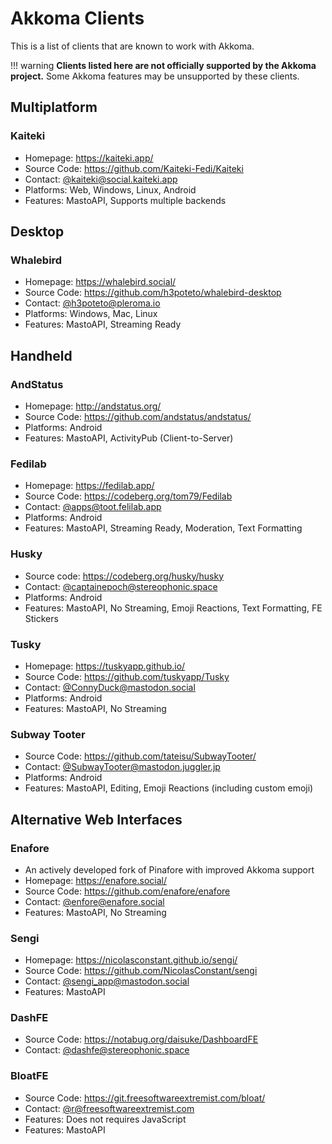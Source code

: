 # Akkoma Clients
This is a list of clients that are known to work with Akkoma.

!!! warning
    **Clients listed here are not officially supported by the Akkoma project.**
    Some Akkoma features may be unsupported by these clients.

## Multiplatform
### Kaiteki
- Homepage: <https://kaiteki.app/>
- Source Code: <https://github.com/Kaiteki-Fedi/Kaiteki>
- Contact: [@kaiteki@social.kaiteki.app](https://social.kaiteki.app/@kaiteki)
- Platforms: Web, Windows, Linux, Android
- Features: MastoAPI, Supports multiple backends

## Desktop
### Whalebird
- Homepage: <https://whalebird.social/>
- Source Code: <https://github.com/h3poteto/whalebird-desktop>
- Contact: [@h3poteto@pleroma.io](https://pleroma.io/users/h3poteto)
- Platforms: Windows, Mac, Linux
- Features: MastoAPI, Streaming Ready

## Handheld
### AndStatus
- Homepage: <http://andstatus.org/>
- Source Code: <https://github.com/andstatus/andstatus/>
- Platforms: Android
- Features: MastoAPI, ActivityPub (Client-to-Server)

### Fedilab
- Homepage: <https://fedilab.app/>
- Source Code: <https://codeberg.org/tom79/Fedilab>
- Contact: [@apps@toot.felilab.app](https://toot.fedilab.app/@apps)
- Platforms: Android
- Features: MastoAPI, Streaming Ready, Moderation, Text Formatting

### Husky
- Source code: <https://codeberg.org/husky/husky>
- Contact: [@captainepoch@stereophonic.space](https://stereophonic.space/captainepoch)
- Platforms: Android
- Features: MastoAPI, No Streaming, Emoji Reactions, Text Formatting, FE Stickers

### Tusky
- Homepage: <https://tuskyapp.github.io/>
- Source Code: <https://github.com/tuskyapp/Tusky>
- Contact: [@ConnyDuck@mastodon.social](https://mastodon.social/users/ConnyDuck)
- Platforms: Android
- Features: MastoAPI, No Streaming

### Subway Tooter
- Source Code: <https://github.com/tateisu/SubwayTooter/>
- Contact: [@SubwayTooter@mastodon.juggler.jp](https://mastodon.juggler.jp/@SubwayTooter)
- Platforms: Android
- Features: MastoAPI, Editing, Emoji Reactions (including custom emoji)

## Alternative Web Interfaces
### Enafore
- An actively developed fork of Pinafore with improved Akkoma support
- Homepage: <https://enafore.social/>
- Source Code: <https://github.com/enafore/enafore>
- Contact: [@enfore@enafore.social](https://meta.enafore.social/@enafore)
- Features: MastoAPI, No Streaming

### Sengi
- Homepage: <https://nicolasconstant.github.io/sengi/>
- Source Code: <https://github.com/NicolasConstant/sengi>
- Contact: [@sengi_app@mastodon.social](https://mastodon.social/users/sengi_app)
- Features: MastoAPI

### DashFE
- Source Code: <https://notabug.org/daisuke/DashboardFE>
- Contact: [@dashfe@stereophonic.space](https://stereophonic.space/users/dashfe)

### BloatFE
- Source Code: <https://git.freesoftwareextremist.com/bloat/>
- Contact: [@r@freesoftwareextremist.com](https://freesoftwareextremist.com/users/r)
- Features: Does not requires JavaScript
- Features: MastoAPI
